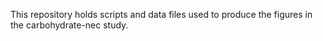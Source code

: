 This repository holds scripts and data files used to produce the figures in the carbohydrate-nec study.
